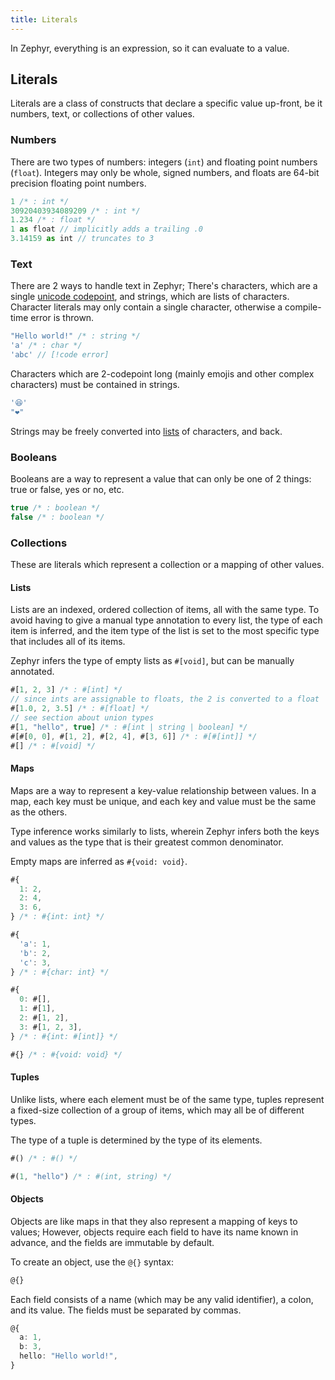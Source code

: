 ```yaml
---
title: Literals
---
```


In Zephyr, everything is an expression, so it can evaluate to a value.

## Literals

Literals are a class of constructs that declare a specific value up-front, be it numbers, text,
or collections of other values.

### Numbers

There are two types of numbers: integers (`int`) and floating point numbers (`float`).
Integers may only be whole, signed numbers, and floats are 64-bit precision floating point numbers.

```ts
1 /* : int */ 
30920403934089209 /* : int */
1.234 /* : float */
1 as float // implicitly adds a trailing .0
3.14159 as int // truncates to 3
```

### Text

There are 2 ways to handle text in Zephyr; There's characters, which are a single 
[unicode codepoint](https://en.wikipedia.org/wiki/Code_point), and strings, which are lists of characters.
Character literals may only contain a single character, otherwise a compile-time error is thrown.

<!-- prettier-ignore -->
```ts
"Hello world!" /* : string */
'a' /* : char */
'abc' // [!code error]
```

Characters which are 2-codepoint long (mainly emojis and other complex characters) must be contained 
in strings.
<!-- prettier-ignore -->
```ts
'😆'
"❤️"
```

Strings may be freely converted into [lists](#lists) of characters, and back.

### Booleans

Booleans are a way to represent a value that can only be one of 2 things: true or false, yes or no, etc.

```ts
true /* : boolean */
false /* : boolean */
```

### Collections

These are literals which represent a collection or a mapping of other values.

#### Lists

Lists are an indexed, ordered collection of items, all with the same type.
To avoid having to give a manual type annotation to every list, the type of each item is
inferred, and the item type of the list is set to the most specific type that includes all of its items.

Zephyr infers the type of empty lists as `#[void]`, but can be manually annotated.

```ts
#[1, 2, 3] /* : #[int] */
// since ints are assignable to floats, the 2 is converted to a float
#[1.0, 2, 3.5] /* : #[float] */
// see section about union types
#[1, "hello", true] /* : #[int | string | boolean] */
#[#[0, 0], #[1, 2], #[2, 4], #[3, 6]] /* : #[#[int]] */
#[] /* : #[void] */
```

#### Maps

Maps are a way to represent a key-value relationship between values.
In a map, each key must be unique, and each key and value must be the same as the others.

Type inference works similarly to lists, wherein Zephyr infers both the keys and values as
the type that is their greatest common denominator.

Empty maps are inferred as `#{void: void}`.

```ts
#{
  1: 2,
  2: 4,
  3: 6,
} /* : #{int: int} */

#{
  'a': 1,
  'b': 2,
  'c': 3,
} /* : #{char: int} */

#{
  0: #[],
  1: #[1],
  2: #[1, 2],
  3: #[1, 2, 3],
} /* : #{int: #[int]} */

#{} /* : #{void: void} */ 
```

#### Tuples

Unlike lists, where each element must be of the same type, tuples represent a fixed-size collection of
a group of items, which may all be of different types.

The type of a tuple is determined by the type of its elements.

```ts
#() /* : #() */

#(1, "hello") /* : #(int, string) */
```

#### Objects

Objects are like maps in that they also represent a mapping of keys to values;
However, objects require each field to have its name known in advance, and the fields are immutable 
by default.

To create an object, use the `@{}` syntax:
```ts
@{}
```

Each field consists of a name (which may be any valid identifier), a colon, and its value.
The fields must be separated by commas.

```ts
@{
  a: 1,
  b: 3,
  hello: "Hello world!",
}
```

